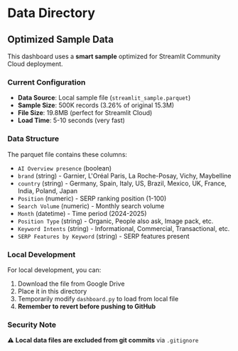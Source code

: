 # Data Directory

## Optimized Sample Data

This dashboard uses a **smart sample** optimized for Streamlit Community Cloud deployment.

### Current Configuration
- **Data Source**: Local sample file (`streamlit_sample.parquet`)
- **Sample Size**: 500K records (3.26% of original 15.3M)
- **File Size**: 19.8MB (perfect for Streamlit Cloud)
- **Load Time**: 5-10 seconds (very fast)

### Data Structure
The parquet file contains these columns:
- `AI Overview presence` (boolean)
- `brand` (string) - Garnier, L'Oréal Paris, La Roche-Posay, Vichy, Maybelline
- `country` (string) - Germany, Spain, Italy, US, Brazil, Mexico, UK, France, India, Poland, Japan
- `Position` (numeric) - SERP ranking position (1-100)
- `Search Volume` (numeric) - Monthly search volume
- `Month` (datetime) - Time period (2024-2025)
- `Position Type` (string) - Organic, People also ask, Image pack, etc.
- `Keyword Intents` (string) - Informational, Commercial, Transactional, etc.
- `SERP Features by Keyword` (string) - SERP features present

### Local Development
For local development, you can:
1. Download the file from Google Drive
2. Place it in this directory
3. Temporarily modify `dashboard.py` to load from local file
4. **Remember to revert before pushing to GitHub**

### Security Note
⚠️ **Local data files are excluded from git commits** via `.gitignore`